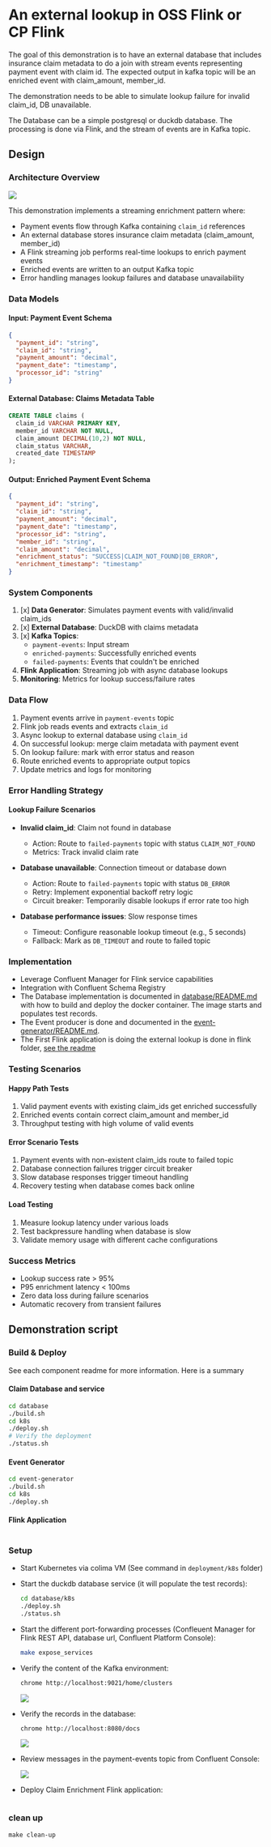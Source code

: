 # An external lookup in OSS Flink or CP Flink

The goal of this demonstration is to have an external database that includes insurance claim metadata to do a join with stream events representing payment event with claim id. The expected output in kafka topic will be an enriched event with claim_amount, member_id.

The demonstration needs to be able to simulate lookup failure for invalid claim_id, DB unavailable.

The Database can be a simple postgresql or duckdb database. The processing is done via Flink, and the stream of events are in Kafka topic.

## Design

### Architecture Overview

![](./docs/architecture.drawio.png)

This demonstration implements a streaming enrichment pattern where:
- Payment events flow through Kafka containing `claim_id` references
- An external database stores insurance claim metadata (claim_amount, member_id)
- A Flink streaming job performs real-time lookups to enrich payment events
- Enriched events are written to an output Kafka topic
- Error handling manages lookup failures and database unavailability

### Data Models

#### Input: Payment Event Schema
```json
{
  "payment_id": "string",
  "claim_id": "string", 
  "payment_amount": "decimal",
  "payment_date": "timestamp",
  "processor_id": "string"
}
```

#### External Database: Claims Metadata Table
```sql
CREATE TABLE claims (
  claim_id VARCHAR PRIMARY KEY,
  member_id VARCHAR NOT NULL,
  claim_amount DECIMAL(10,2) NOT NULL,
  claim_status VARCHAR,
  created_date TIMESTAMP
);
```

#### Output: Enriched Payment Event Schema  
```json
{
  "payment_id": "string",
  "claim_id": "string",
  "payment_amount": "decimal", 
  "payment_date": "timestamp",
  "processor_id": "string",
  "member_id": "string",
  "claim_amount": "decimal",
  "enrichment_status": "SUCCESS|CLAIM_NOT_FOUND|DB_ERROR",
  "enrichment_timestamp": "timestamp"
}
```

### System Components

1. [x] **Data Generator**: Simulates payment events with valid/invalid claim_ids
2. [x] **External Database**: DuckDB with claims metadata
3. [x] **Kafka Topics**: 
   - `payment-events`: Input stream
   - `enriched-payments`: Successfully enriched events
   - `failed-payments`: Events that couldn't be enriched
4. **Flink Application**: Streaming job with async database lookups
5. **Monitoring**: Metrics for lookup success/failure rates

### Data Flow

1. Payment events arrive in `payment-events` topic
2. Flink job reads events and extracts `claim_id`  
3. Async lookup to external database using `claim_id`
4. On successful lookup: merge claim metadata with payment event
5. On lookup failure: mark with error status and reason
6. Route enriched events to appropriate output topics
7. Update metrics and logs for monitoring

### Error Handling Strategy

#### Lookup Failure Scenarios
- **Invalid claim_id**: Claim not found in database
  - Action: Route to `failed-payments` topic with status `CLAIM_NOT_FOUND`
  - Metrics: Track invalid claim rate
  
- **Database unavailable**: Connection timeout or database down
  - Action: Route to `failed-payments` topic with status `DB_ERROR` 
  - Retry: Implement exponential backoff retry logic
  - Circuit breaker: Temporarily disable lookups if error rate too high

- **Database performance issues**: Slow response times
  - Timeout: Configure reasonable lookup timeout (e.g., 5 seconds)
  - Fallback: Mark as `DB_TIMEOUT` and route to failed topic

### Implementation 

- Leverage Confluent Manager for Flink service capabilities
- Integration with Confluent Schema Registry
- The Database implementation is documented in [database/README.md](./database/README.md) with how to build and deploy the docker container. The image starts and populates test records.
- The Event producer is done and documented in the [event-generator/README.md](./event-generator/README.md).
- The First Flink application is doing the external lookup is done in flink folder, [see the readme](./event-generator/README.md)


### Testing Scenarios

#### Happy Path Tests
1. Valid payment events with existing claim_ids get enriched successfully
2. Enriched events contain correct claim_amount and member_id
3. Throughput testing with high volume of valid events

#### Error Scenario Tests  
1. Payment events with non-existent claim_ids route to failed topic
2. Database connection failures trigger circuit breaker
3. Slow database responses trigger timeout handling
4. Recovery testing when database comes back online

#### Load Testing
1. Measure lookup latency under various loads
2. Test backpressure handling when database is slow
3. Validate memory usage with different cache configurations

### Success Metrics
- Lookup success rate > 95%
- P95 enrichment latency < 100ms  
- Zero data loss during failure scenarios
- Automatic recovery from transient failures

## Demonstration script

### Build & Deploy

See each component readme for more information. Here is a summary

#### Claim Database and service

```sh
cd database
./build.sh
cd k8s
./deploy.sh
# Verify the deployment
./status.sh
```

#### Event Generator

```sh
cd event-generator
./build.sh
cd k8s
./deploy.sh
```

#### Flink Application

```sh

```

### Setup

* Start Kubernetes via colima VM (See command in `deployment/k8s` folder)

* Start the duckdb database service (it will populate the test records): 
  ```sh
  cd database/k8s
  ./deploy.sh
  ./status.sh
  ```

* Start the different port-forwarding processes (Confleuent Manager for Flink REST API, database url, Confluent Platform Console):
  ```sh
  make expose_services
  ```

* Verify the content of the Kafka environment:
  ```sh
  chrome http://localhost:9021/home/clusters
  ```

  ![](./docs/topics-cp-console.png)

* Verify the records in the database:
  ```sh
  chrome http://localhost:8080/docs
  ```

  ![](./docs/duckdb-claims.png)

* Review messages in the payment-events topic from Confluent Console:

  ![](./docs/payment-events.png)

* Deploy Claim Enrichment Flink application:

  ![]()


### clean up

```
make clean-up
```